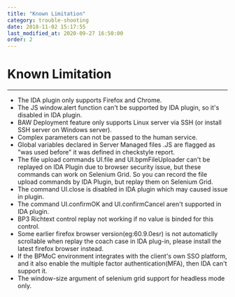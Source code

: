 ```yaml
---
title: "Known Limitation"
category: trouble-shooting
date: 2018-11-02 15:17:55
last_modified_at: 2020-09-27 16:50:00
order: 2
---
```


# Known Limitation
***

- The IDA plugin only supports Firefox and Chrome.
- The JS window.alert function can't be supported by IDA plugin, so it's disabled in IDA plugin.
- BAW Deployment feature only supports Linux server via SSH (or install SSH server on Windows server).
- Complex parameters can not be passed to the human service.
- Global variables declared in Server Managed files .JS are flagged as "was used before" it was defined in checkstyle report.
- The file upload commands UI.file and UI.bpmFileUploader can't be replayed on IDA Plugin due to browser security issue, but these commands can work on Selenium Grid. So you can record the file upload commands by IDA Plugin, but replay them on Selenium Grid.
- The command UI.close is disabled in IDA plugin which may caused issue in plugin.
- The command UI.confirmOK and UI.confirmCancel aren't supported in IDA plugin.
- BP3 Richtext control replay not working if no value is binded for this control.   
- Some earlier firefox browser version(eg:60.9.0esr) is not automaticlly scrollable when replay the coach case in IDA plug-in, please install the latest firefox browser instead. 
- If the BPMoC environment integrates with the client's own SSO platform, and it also enable the multiple factor authentication(MFA), then IDA can't support it.
- The window-size argument of selenium grid support for headless mode only.

